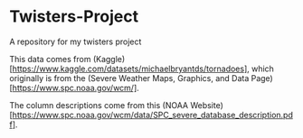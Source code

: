 # Twisters-Project
A repository for my twisters project

This data comes from (Kaggle)[https://www.kaggle.com/datasets/michaelbryantds/tornadoes], which originally is from the (Severe Weather Maps, Graphics, and Data Page)[https://www.spc.noaa.gov/wcm/].

The column descriptions come from this (NOAA Website)[https://www.spc.noaa.gov/wcm/data/SPC_severe_database_description.pdf].
